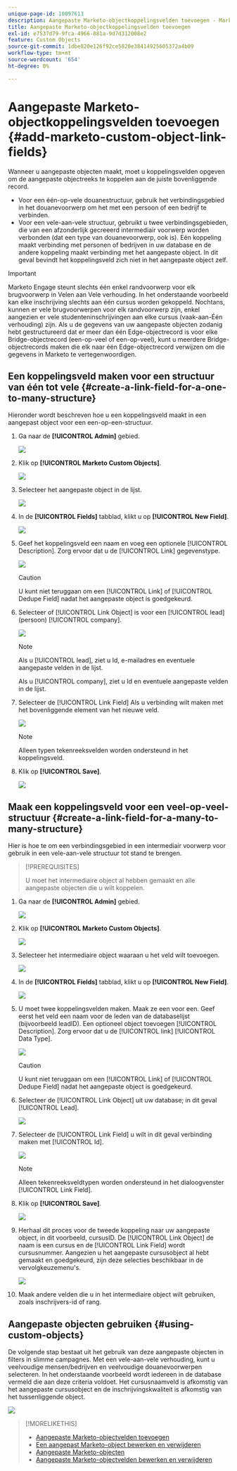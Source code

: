 ```yaml
---
unique-page-id: 10097613
description: Aangepaste Marketo-objectkoppelingsvelden toevoegen - Marketo Docs - Productdocumentatie
title: Aangepaste Marketo-objectkoppelingsvelden toevoegen
exl-id: e7537d79-9fca-4966-881a-9d7d312008e2
feature: Custom Objects
source-git-commit: 1dbe820e126f92ce5820e38414925605372a4b09
workflow-type: tm+mt
source-wordcount: '654'
ht-degree: 0%

---
```


# Aangepaste Marketo-objectkoppelingsvelden toevoegen {#add-marketo-custom-object-link-fields}

Wanneer u aangepaste objecten maakt, moet u koppelingsvelden opgeven om de aangepaste objectreeks te koppelen aan de juiste bovenliggende record.

* Voor een één-op-vele douanestructuur, gebruik het verbindingsgebied in het douanevoorwerp om het met een persoon of een bedrijf te verbinden.
* Voor een vele-aan-vele structuur, gebruikt u twee verbindingsgebieden, die van een afzonderlijk gecreeerd intermediair voorwerp worden verbonden (dat een type van douanevoorwerp, ook is). Eén koppeling maakt verbinding met personen of bedrijven in uw database en de andere koppeling maakt verbinding met het aangepaste object. In dit geval bevindt het koppelingsveld zich niet in het aangepaste object zelf.

>[!IMPORTANT]
>
>Marketo Engage steunt slechts één enkel randvoorwerp voor elk brugvoorwerp in Velen aan Vele verhouding. In het onderstaande voorbeeld kan elke inschrijving slechts aan één cursus worden gekoppeld. Nochtans, kunnen er vele brugvoorwerpen voor elk randvoorwerp zijn, enkel aangezien er vele studenteninschrijvingen aan elke cursus (vaak-aan-Één verhouding) zijn. Als u de gegevens van uw aangepaste objecten zodanig hebt gestructureerd dat er meer dan één Edge-objectrecord is voor elke Bridge-objectrecord (een-op-veel of een-op-veel), kunt u meerdere Bridge-objectrecords maken die elk naar één Edge-objectrecord verwijzen om die gegevens in Marketo te vertegenwoordigen.

## Een koppelingsveld maken voor een structuur van één tot vele {#create-a-link-field-for-a-one-to-many-structure}

Hieronder wordt beschreven hoe u een koppelingsveld maakt in een aangepast object voor een een-op-een-structuur.

1. Ga naar de **[!UICONTROL Admin]** gebied.

   ![](assets/add-marketo-custom-object-link-fields-1.png)

1. Klik op **[!UICONTROL Marketo Custom Objects]**.

   ![](assets/add-marketo-custom-object-link-fields-2.png)

1. Selecteer het aangepaste object in de lijst.

   ![](assets/add-marketo-custom-object-link-fields-3.png)

1. In de **[!UICONTROL Fields]** tabblad, klikt u op **[!UICONTROL New Field]**.

   ![](assets/add-marketo-custom-object-link-fields-4.png)

1. Geef het koppelingsveld een naam en voeg een optionele [!UICONTROL Description]. Zorg ervoor dat u de [!UICONTROL Link] gegevenstype.

   ![](assets/add-marketo-custom-object-link-fields-5.png)

   >[!CAUTION]
   >
   >U kunt niet teruggaan om een [!UICONTROL Link] of [!UICONTROL Dedupe Field] nadat het aangepaste object is goedgekeurd.

1. Selecteer of [!UICONTROL Link Object] is voor een [!UICONTROL lead] (persoon) [!UICONTROL company].

   ![](assets/add-marketo-custom-object-link-fields-6.png)

   >[!NOTE]
   >
   >Als u [!UICONTROL lead], ziet u Id, e-mailadres en eventuele aangepaste velden in de lijst.
   >
   >Als u [!UICONTROL company], ziet u Id en eventuele aangepaste velden in de lijst.

1. Selecteer de [!UICONTROL Link Field] Als u verbinding wilt maken met het bovenliggende element van het nieuwe veld.

   ![](assets/add-marketo-custom-object-link-fields-7.png)

   >[!NOTE]
   >
   >Alleen typen tekenreeksvelden worden ondersteund in het koppelingsveld.

1. Klik op **[!UICONTROL Save]**.

   ![](assets/add-marketo-custom-object-link-fields-8.png)

## Maak een koppelingsveld voor een veel-op-veel-structuur {#create-a-link-field-for-a-many-to-many-structure}

Hier is hoe te om een verbindingsgebied in een intermediair voorwerp voor gebruik in een vele-aan-vele structuur tot stand te brengen.

>[!PREREQUISITES]
>
>U moet het intermediaire object al hebben gemaakt en alle aangepaste objecten die u wilt koppelen.

1. Ga naar de **[!UICONTROL Admin]** gebied.

   ![](assets/add-marketo-custom-object-link-fields-9.png)

1. Klik op **[!UICONTROL Marketo Custom Objects]**.

   ![](assets/add-marketo-custom-object-link-fields-10.png)

1. Selecteer het intermediaire object waaraan u het veld wilt toevoegen.

   ![](assets/add-marketo-custom-object-link-fields-11.png)

1. In de **[!UICONTROL Fields]** tabblad, klikt u op **[!UICONTROL New Field]**.

   ![](assets/add-marketo-custom-object-link-fields-12.png)

1. U moet twee koppelingsvelden maken. Maak ze een voor een. Geef eerst het veld een naam voor de leden van de databaselijst (bijvoorbeeld leadID). Een optioneel object toevoegen [!UICONTROL Description]. Zorg ervoor dat u de [!UICONTROL link] [!UICONTROL Data Type].

   ![](assets/add-marketo-custom-object-link-fields-13.png)

   >[!CAUTION]
   >
   >U kunt niet teruggaan om een [!UICONTROL Link] of [!UICONTROL Dedupe Field] nadat het aangepaste object is goedgekeurd.

1. Selecteer de [!UICONTROL Link Object] uit uw database; in dit geval [!UICONTROL Lead].

   ![](assets/add-marketo-custom-object-link-fields-14.png)

1. Selecteer de [!UICONTROL Link Field] u wilt in dit geval verbinding maken met [!UICONTROL Id].

   ![](assets/add-marketo-custom-object-link-fields-15.png)

   >[!NOTE]
   >
   >Alleen tekenreeksveldtypen worden ondersteund in het dialoogvenster [!UICONTROL Link Field].

1. Klik op **[!UICONTROL Save]**.

   ![](assets/add-marketo-custom-object-link-fields-16.png)

1. Herhaal dit proces voor de tweede koppeling naar uw aangepaste object, in dit voorbeeld, cursusID. De [!UICONTROL Link Object] de naam is een cursus en de [!UICONTROL Link Field] wordt cursusnummer. Aangezien u het aangepaste cursusobject al hebt gemaakt en goedgekeurd, zijn deze selecties beschikbaar in de vervolgkeuzemenu&#39;s.

   ![](assets/add-marketo-custom-object-link-fields-17.png)

1. Maak andere velden die u in het intermediaire object wilt gebruiken, zoals inschrijvers-id of rang.

## Aangepaste objecten gebruiken {#using-custom-objects}

De volgende stap bestaat uit het gebruik van deze aangepaste objecten in filters in slimme campagnes. Met een vele-aan-vele verhouding, kunt u veelvoudige mensen/bedrijven en veelvoudige douanevoorwerpen selecteren. In het onderstaande voorbeeld wordt iedereen in de database vermeld die aan deze criteria voldoet. Het cursusnaamveld is afkomstig van het aangepaste cursusobject en de inschrijvingskwaliteit is afkomstig van het tussenliggende object.

![](assets/add-marketo-custom-object-link-fields-18.png)

>[!MORELIKETHIS]
>
>* [Aangepaste Marketo-objectvelden toevoegen](/help/marketo/product-docs/administration/marketo-custom-objects/add-marketo-custom-object-fields.md)
>* [Een aangepast Marketo-object bewerken en verwijderen](/help/marketo/product-docs/administration/marketo-custom-objects/edit-and-delete-a-marketo-custom-object.md)
>* [Aangepaste Marketo-objecten](/help/marketo/product-docs/administration/marketo-custom-objects/understanding-marketo-custom-objects.md)
>* [Aangepaste Marketo-objectvelden bewerken en verwijderen](/help/marketo/product-docs/administration/marketo-custom-objects/edit-and-delete-marketo-custom-object-fields.md)

